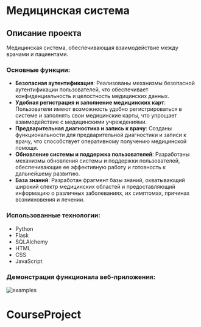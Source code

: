 # Медицинская система

## Описание проекта

Медицинская система, обеспечивающая взаимодействие между врачами и пациентами.

### Основные функции:

- **Безопасная аутентификация**: Реализованы механизмы безопасной аутентификации пользователей, что обеспечивает конфиденциальность и целостность медицинских данных.
- **Удобная регистрация и заполнение медицинских карт**: Пользователи имеют возможность удобно регистрироваться в системе и заполнять свои медицинские карты, что упрощает взаимодействие с медицинскими учреждениями.
- **Предварительная диагностика и запись к врачу**: Созданы функциональности для предварительной диагностики и записи к врачу, что способствует оперативному получению медицинской помощи.
- **Обновление системы и поддержка пользователей**: Разработаны механизмы обновления системы и поддержки пользователей, обеспечивающие ее эффективную работу и готовность к дальнейшему развитию.
- **База знаний**: Разработан фрагмент базы знаний, охватывающий широкий спектр медицинских областей и предоставляющий информацию о различных заболеваниях, их симптомах, причинах возникновения и лечении.

### Использованные технологии:

- Python
- Flask
- SQLAlchemy
- HTML
- CSS
- JavaScript

### Демонстрация функционала веб-приложения:
![examples](https://github.com/hinderss/medicine-course-project/assets/111983708/42df4524-b5b9-45bb-b86c-221900f36c81)
# CourseProject
